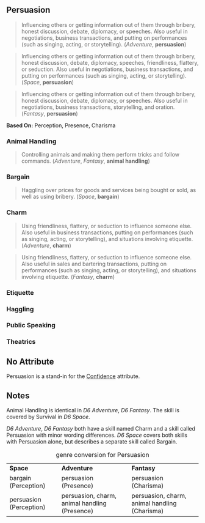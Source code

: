 Persuasion
----------

> Influencing others or getting information out of them through bribery, honest discussion, debate, diplomacy, or speeches. Also useful in negotiations, business transactions, and putting on performances (such as singing, acting, or storytelling). (_Adventure_, __persuasion__)

> Influencing others or getting information out of them through bribery, honest discussion, debate, diplomacy, speeches, friendliness, flattery, or seduction. Also useful in negotiations, business transactions, and putting on performances (such as singing, acting, or storytelling). (_Space_, __persuasion__)

> Influencing others or getting information out of them through bribery, honest discussion, debate, diplomacy, or speeches. Also useful in negotiations, business transactions, storytelling, and oration. (_Fantasy_, __persuasion__)

__Based On:__ <span title='Space'>Perception</span>, <span title='Adventure'>Presence</span>, <span title='Fantasy'>Charisma</span>

### Animal Handling

> Controlling animals and making them perform tricks and follow commands. (_Adventure_, _Fantasy_, __animal handling__)

### Bargain

> Haggling over prices for goods and services being bought or sold, as well as using bribery. (_Space_, __bargain__)

### Charm

> Using friendliness, flattery, or seduction to influence someone else. Also useful in business transactions, putting on performances (such as singing, acting, or storytelling), and situations involving etiquette. (_Adventure_, __charm__)

> Using friendliness, flattery, or seduction to influence someone else. Also useful in sales and bartering transactions, putting on performances (such as singing, acting, or storytelling), and situations involving etiquette. (_Fantasy_, __charm__)

### Etiquette

### Haggling

### Public Speaking

### Theatrics

No Attribute
------------

Persuasion is a stand-in for the [Confidence](Confidence.md) attribute.

Notes
-----

Animal Handling is identical in <cite>D6 Adventure</cite>,
<cite>D6 Fantasy</cite>. The skill is covered by Survival in
<cite>D6 Space</cite>.

_D6 Adventure_, _D6 Fantasy_ both have a skill named Charm and a skill called
Persuasion with minor wording differences. _D6 Space_ covers both skills with
Persuasion alone, but describes a separate skill called Bargain.

<table>
<caption>genre conversion for Persuasion</caption>
<tr><td><strong>Space</strong></td><td><strong>Adventure</strong></td><td><strong>Fantasy</strong></td></tr>
<tr><td>bargain (Perception)</td><td>persuasion (Presence)</td><td>persuasion (Charisma)</td></tr>
<tr>
<td>persuasion (Perception)</td><td>persuasion, charm, animal handling (Presence)</td><td>persuasion, charm, animal handling (Charisma)</td>
</tr>
</table>
